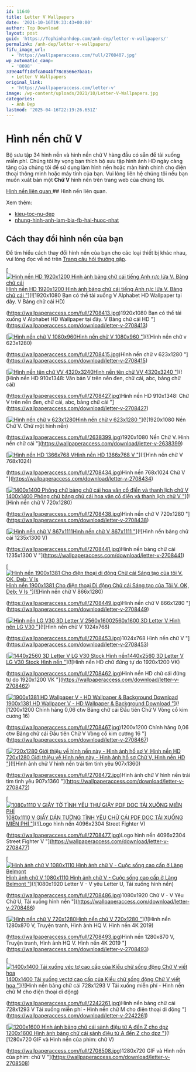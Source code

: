 ```yaml
---
id: 11640
title: Letter V Wallpapers
date: '2021-10-16T19:33:43+00:00'
author: Top Download
layout: post
guid: 'https://Tophinhanhdep.com/anh-dep/letter-v-wallpapers/'
permalink: /anh-dep/letter-v-wallpapers/
fifu_image_url:
  - 'https://wallpaperaccess.com/full/2708407.jpg'
wp_automatic_camp:
  - '8098'
339e44ff1d8fca044bf78c8566e7baa1:
  - Letter V Wallpapers
original_link:
  - 'https://wallpaperaccess.com/letter-v'
image: /wp-content/uploads/2021/10/Letter-V-Wallpapers.jpg
categories:
  - Ảnh Đẹp
lastmod: '2025-04-16T22:19:26.651Z'
---
```

# Hình nền chữ V

Bộ sưu tập 34 hình nền và hình nền chữ V hàng đầu có sẵn để tải xuống miễn phí. Chúng tôi hy vọng bạn thích bộ sưu tập hình ảnh HD ngày càng tăng của chúng tôi để sử dụng làm hình nền hoặc màn hình chính cho điện thoại thông minh hoặc máy tính của bạn. Vui lòng liên hệ chúng tôi nếu bạn muốn xuất bản một **Chữ V** hình nền trên trang web của chúng tôi.

[Hình nền liên quan ](#related) ## Hình nền liên quan.

   
 Xem thêm:

   
- [kieu-toc-nu-dep](https://tophinhanhdep.com/toc-dep/kieu-toc-nu-dep/)
- [nhung-hinh-anh-lam-bia-fb-hai-huoc-nhat](https://tophinhanhdep.com/anh-bia/nhung-hinh-anh-lam-bia-fb-hai-huoc-nhat/)

## Cách thay đổi hình nền của bạn

Để tìm hiểu cách thay đổi hình nền của bạn cho các loại thiết bị khác nhau, vui lòng đọc về nó trên [Trang câu hỏi thường gặp](https://tophinhanhdep.com/faq/).

  
[[![Hình nền HD 1920x1200 Hình ảnh bảng chữ cái tiếng Anh rực lửa V. Bảng chữ cái](https://wallpaperaccess.com/full/2708407.jpg)Hình nền HD 1920x1200 Hình ảnh bảng chữ cái tiếng Anh rực lửa V. Bảng chữ cái "](https://wallpaperaccess.com/download/letter-v-2708407)](![1920x1080 Bạn có thể tải xuống V Alphabet HD Wallpaper tại đây.  V Bảng chữ cái HD)

(https://wallpaperaccess.com/full/2708413.jpg)1920x1080 Bạn có thể tải xuống V Alphabet HD Wallpaper tại đây. V Bảng chữ cái HD "](https://wallpaperaccess.com/download/letter-v-2708413)

[[![Hình nền chữ V 1080x960](https://wallpaperaccess.com/full/2708414.jpg)Hình nền chữ V 1080x960 "](https://wallpaperaccess.com/download/letter-v-2708414)](![Hình nền chữ v 623x1280)

(https://wallpaperaccess.com/full/2708415.jpg)Hình nền chữ v 623x1280 "](https://wallpaperaccess.com/download/letter-v-2708415)

[[![Hình nền tên chữ VV 4320x3240](https://wallpaperaccess.com/full/2708418.jpg)Hình nền tên chữ VV 4320x3240 "](https://wallpaperaccess.com/download/letter-v-2708418)](![Hình nền HD 910x1348: Văn bản V trên nền đen, chữ cái, abc, bảng chữ cái)

(https://wallpaperaccess.com/full/2708427.jpg)Hình nền HD 910x1348: Chữ V trên nền đen, chữ cái, abc, bảng chữ cái "](https://wallpaperaccess.com/download/letter-v-2708427)

[[![Hình nền chữ v 623x1280](https://wallpaperaccess.com/full/2708431.jpg)Hình nền chữ v 623x1280 "](https://wallpaperaccess.com/download/letter-v-2708431)](![1920x1080 Nền Chữ V.  Chữ một hình nền)

(https://wallpaperaccess.com/full/2638399.jpg)1920x1080 Nền Chữ V. Hình nền chữ cái "](https://wallpaperaccess.com/download/letter-v-2638399)

[[![Hình nền HD 1366x768 V](https://wallpaperaccess.com/full/2708433.jpg)Hình nền HD 1366x768 V "](https://wallpaperaccess.com/download/letter-v-2708433)](![Hình nền chữ V 768x1024)

(https://wallpaperaccess.com/full/2708434.jpg)Hình nền 768x1024 Chữ V "](https://wallpaperaccess.com/download/letter-v-2708434)

[[![1400x1400 Phông chữ bảng chữ cái hoa văn cổ điển và thanh lịch chữ V](https://wallpaperaccess.com/full/2708436.jpg)1400x1400 Phông chữ bảng chữ cái hoa văn cổ điển và thanh lịch chữ V "](https://wallpaperaccess.com/download/letter-v-2708436)](![Hình nền chữ V 720x1280)

(https://wallpaperaccess.com/full/2708438.jpg)Hình nền chữ V 720x1280 "](https://wallpaperaccess.com/download/letter-v-2708438)

[[![Hình nền chữ V 867x1111](https://wallpaperaccess.com/full/2708440.jpg)Hình nền chữ V 867x1111 "](https://wallpaperaccess.com/download/letter-v-2708440)](![Hình nền bảng chữ cái 1235x1300 V)

(https://wallpaperaccess.com/full/2708441.jpg)Hình nền bảng chữ cái 1235x1300 V "](https://wallpaperaccess.com/download/letter-v-2708441)

[[![Hình nền 1900x1381 Cho điện thoại di động Chữ cái Sáng tạo của tôi V. OK, Deb;   V  Is](https://wallpaperaccess.com/full/2708444.jpg)Hình nền 1900x1381 Cho điện thoại Di động Chữ cái Sáng tạo của Tôi V. OK, Deb; V Is "](https://wallpaperaccess.com/download/letter-v-2708444)](![Hình nền chữ V 866x1280)

(https://wallpaperaccess.com/full/2708449.jpg)Hình nền chữ V 866x1280 "](https://wallpaperaccess.com/download/letter-v-2708449)

[[![Hình nền LG V30 3D Letter V 2560x1600](https://wallpaperaccess.com/full/2708451.jpg)2560x1600 3D Letter V Hình nền LG V30 "](https://wallpaperaccess.com/download/letter-v-2708451)](![Hình nền chữ V 1024x768)

(https://wallpaperaccess.com/full/2708453.jpg)1024x768 Hình nền chữ V "](https://wallpaperaccess.com/download/letter-v-2708453)

[[![1440x2560 3D Letter V LG V30 Stock Hình nền](https://wallpaperaccess.com/full/2708455.jpg)1440x2560 3D Letter V LG V30 Stock Hình nền "](https://wallpaperaccess.com/download/letter-v-2708455)](![Hình nền HD chữ đứng tự do 1920x1200 VK)

(https://wallpaperaccess.com/full/2708462.jpg)Hình nền HD chữ cái đứng tự do 1920x1200 VK "](https://wallpaperaccess.com/download/letter-v-2708462)

[[![1900x1381 HD Wallpaper V - HD Wallpaper & Background Download](https://wallpaperaccess.com/full/2708464.png)1900x1381 HD Wallpaper V - HD Wallpaper &amp; Background Download "](https://wallpaperaccess.com/download/letter-v-2708464)](![1200x1200 Chính hãng 0,06 ctw Bảng chữ cái Đầu tiên Chữ V Vòng cổ kim cương 16)

(https://wallpaperaccess.com/full/2708467.jpg)1200x1200 Chính hãng 0,06 ctw Bảng chữ cái Đầu tiên Chữ V Vòng cổ kim cương 16 "](https://wallpaperaccess.com/download/letter-v-2708467)

[[![720x1280 Giới thiệu về hình nền này - Hình ảnh hồ sơ V, Hình nền HD](https://wallpaperaccess.com/full/2708470.jpg)720x1280 Giới thiệu về Hình nền này - Hình ảnh hồ sơ Chữ V, Hình nền HD "](https://wallpaperaccess.com/download/letter-v-2708470)](![Hình ảnh chữ V hình nền trái tim tình yêu 907x1360)

(https://wallpaperaccess.com/full/2708472.jpg)Hình ảnh chữ V hình nền trái tim tình yêu 907x1360 "](https://wallpaperaccess.com/download/letter-v-2708472)

[[![1080x1110 V GIẤY TỜ TÌNH YÊU THƯ GIẤY PDF DOC TẢI XUỐNG MIỄN PHÍ](https://wallpaperaccess.com/full/2708474.png)1080x1110 V GIẤY DÁN TƯỜNG TÌNH YÊU CHỮ CÁI PDF DOC TẢI XUỐNG MIỄN PHÍ "](https://wallpaperaccess.com/download/letter-v-2708474)](![Logo hình nền 4096x2304 Street Fighter V)

(https://wallpaperaccess.com/full/2708477.jpg)Logo hình nền 4096x2304 Street Fighter V "](https://wallpaperaccess.com/download/letter-v-2708477)

[[![Hình ảnh chữ V 1080x1110 Hình ảnh chữ V - Cuộc sống cao cấp ở Làng Belmont](https://wallpaperaccess.com/full/2708482.png)Hình ảnh chữ V 1080x1110 Hình ảnh chữ V - Cuộc sống cao cấp ở Làng Belmont "](https://wallpaperaccess.com/download/letter-v-2708482)](![1080x1920 Letter V - V yêu Letter U, Tải xuống hình nền)

(https://wallpaperaccess.com/full/2708486.jpg)1080x1920 Chữ V - V Yêu Chữ U, Tải xuống hình nền "](https://wallpaperaccess.com/download/letter-v-2708486)

[[![Hình nền chữ V 720x1280](https://wallpaperaccess.com/full/2708490.jpg)Hình nền chữ V 720x1280 "](https://wallpaperaccess.com/download/letter-v-2708490)](![Hình nền 1280x870 V, Truyện tranh, Hình ảnh HQ V.  Hình nền 4K 2019)

(https://wallpaperaccess.com/full/2708493.jpg)Hình nền 1280x870 V, Truyện tranh, Hình ảnh HQ V. Hình nền 4K 2019 "](https://wallpaperaccess.com/download/letter-v-2708493)

[[![1400x1400 Tải xuống véc tơ cao cấp của Kiểu chữ sống động Chữ V viết hoa](https://wallpaperaccess.com/full/2708499.jpg)1400x1400 Tải xuống vectơ cao cấp của Kiểu chữ sống động Chữ V viết hoa "](https://wallpaperaccess.com/download/letter-v-2708499)](![Hình nền bảng chữ cái 728x1293 V Tải xuống miễn phí - Hình nền chữ M cho điện thoại di động)

(https://wallpaperaccess.com/full/2242261.jpg)Hình nền bảng chữ cái 728x1293 V Tải xuống miễn phí - Hình nền chữ M cho điện thoại di động "](https://wallpaperaccess.com/download/letter-v-2242261)

[[![1200x1600 Hình ảnh bảng chữ cái sành điệu từ A đến Z cho dpz](https://wallpaperaccess.com/full/2708505.jpg)1200x1600 Hình ảnh bảng chữ cái sành điệu từ A đến Z cho dpz "](https://wallpaperaccess.com/download/letter-v-2708505)](![1280x720 GIF và Hình nền của phim: chữ V)

(https://wallpaperaccess.com/full/2708508.jpg)1280x720 GIF và Hình nền của phim: chữ V "](https://wallpaperaccess.com/download/letter-v-2708508)
